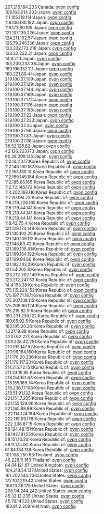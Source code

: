 207.216.184.233:Canada: [ovpn config](vpn/207_216_184_233.ovpn)  
106.163.214.203:Japan: [ovpn config](vpn/106_163_214_203.ovpn)  
111.105.119.114:Japan: [ovpn config](vpn/111_105_119_114.ovpn)  
118.106.180.182:Japan: [ovpn config](vpn/118_106_180_182.ovpn)  
119.173.80.105:Japan: [ovpn config](vpn/119_173_80_105.ovpn)  
121.107.139.226:Japan: [ovpn config](vpn/121_107_139_226.ovpn)  
124.211.192.57:Japan: [ovpn config](vpn/124_211_192_57.ovpn)  
126.79.246.136:Japan: [ovpn config](vpn/126_79_246_136.ovpn)  
133.232.173.218:Japan: [ovpn config](vpn/133_232_173_218.ovpn)  
133.32.232.31:Japan: [ovpn config](vpn/133_32_232_31.ovpn)  
14.9.21.1:Japan: [ovpn config](vpn/14_9_21_1.ovpn)  
153.200.233.38:Japan: [ovpn config](vpn/153_200_233_38.ovpn)  
180.196.132.111:Japan: [ovpn config](vpn/180_196_132_111.ovpn)  
180.221.80.44:Japan: [ovpn config](vpn/180_221_80_44.ovpn)  
219.100.37.109:Japan: [ovpn config](vpn/219_100_37_109.ovpn)  
219.100.37.129:Japan: [ovpn config](vpn/219_100_37_129.ovpn)  
219.100.37.144:Japan: [ovpn config](vpn/219_100_37_144.ovpn)  
219.100.37.169:Japan: [ovpn config](vpn/219_100_37_169.ovpn)  
219.100.37.172:Japan: [ovpn config](vpn/219_100_37_172.ovpn)  
219.100.37.176:Japan: [ovpn config](vpn/219_100_37_176.ovpn)  
219.100.37.193:Japan: [ovpn config](vpn/219_100_37_193.ovpn)  
219.100.37.22:Japan: [ovpn config](vpn/219_100_37_22.ovpn)  
219.100.37.223:Japan: [ovpn config](vpn/219_100_37_223.ovpn)  
219.100.37.3:Japan: [ovpn config](vpn/219_100_37_3.ovpn)  
219.100.37.86:Japan: [ovpn config](vpn/219_100_37_86.ovpn)  
219.100.37.87:Japan: [ovpn config](vpn/219_100_37_87.ovpn)  
219.100.37.96:Japan: [ovpn config](vpn/219_100_37_96.ovpn)  
36.52.126.82:Japan: [ovpn config](vpn/36_52_126_82.ovpn)  
42.126.223.173:Japan: [ovpn config](vpn/42_126_223_173.ovpn)  
60.39.209.125:Japan: [ovpn config](vpn/60_39_209_125.ovpn)  
110.10.110.17:Korea Republic of: [ovpn config](vpn/110_10_110_17.ovpn)  
112.148.160.187:Korea Republic of: [ovpn config](vpn/112_148_160_187.ovpn)  
112.153.135.10:Korea Republic of: [ovpn config](vpn/112_153_135_10.ovpn)  
112.169.149.184:Korea Republic of: [ovpn config](vpn/112_169_149_184.ovpn)  
112.185.66.165:Korea Republic of: [ovpn config](vpn/112_185_66_165.ovpn)  
112.72.146.172:Korea Republic of: [ovpn config](vpn/112_72_146_172.ovpn)  
114.202.168.116:Korea Republic of: [ovpn config](vpn/114_202_168_116.ovpn)  
117.20.194.73:Korea Republic of: [ovpn config](vpn/117_20_194_73.ovpn)  
118.219.226.165:Korea Republic of: [ovpn config](vpn/118_219_226_165.ovpn)  
118.219.44.141:Korea Republic of: [ovpn config](vpn/118_219_44_141.ovpn)  
118.219.44.141:Korea Republic of: [ovpn config](vpn/118_219_44_141.ovpn)  
118.219.44.141:Korea Republic of: [ovpn config](vpn/118_219_44_141.ovpn)  
118.42.75.4:Korea Republic of: [ovpn config](vpn/118_42_75_4.ovpn)  
121.129.124.149:Korea Republic of: [ovpn config](vpn/121_129_124_149.ovpn)  
121.135.102.25:Korea Republic of: [ovpn config](vpn/121_135_102_25.ovpn)  
121.140.109.112:Korea Republic of: [ovpn config](vpn/121_140_109_112.ovpn)  
121.148.63.42:Korea Republic of: [ovpn config](vpn/121_148_63_42.ovpn)  
121.169.108.81:Korea Republic of: [ovpn config](vpn/121_169_108_81.ovpn)  
121.169.164.192:Korea Republic of: [ovpn config](vpn/121_169_164_192.ovpn)  
121.169.94.86:Korea Republic of: [ovpn config](vpn/121_169_94_86.ovpn)  
121.182.143.29:Korea Republic of: [ovpn config](vpn/121_182_143_29.ovpn)  
121.54.202.8:Korea Republic of: [ovpn config](vpn/121_54_202_8.ovpn)  
123.212.202.149:Korea Republic of: [ovpn config](vpn/123_212_202_149.ovpn)  
123.212.247.53:Korea Republic of: [ovpn config](vpn/123_212_247_53.ovpn)  
14.4.153.38:Korea Republic of: [ovpn config](vpn/14_4_153_38.ovpn)  
175.115.220.152:Korea Republic of: [ovpn config](vpn/175_115_220_152.ovpn)  
175.197.71.187:Korea Republic of: [ovpn config](vpn/175_197_71_187.ovpn)  
175.207.108.115:Korea Republic of: [ovpn config](vpn/175_207_108_115.ovpn)  
175.208.96.124:Korea Republic of: [ovpn config](vpn/175_208_96_124.ovpn)  
175.215.82.9:Korea Republic of: [ovpn config](vpn/175_215_82_9.ovpn)  
180.231.230.122:Korea Republic of: [ovpn config](vpn/180_231_230_122.ovpn)  
180.65.92.5:Korea Republic of: [ovpn config](vpn/180_65_92_5.ovpn)  
183.105.26.26:Korea Republic of: [ovpn config](vpn/183_105_26_26.ovpn)  
1.237.19.89:Korea Republic of: [ovpn config](vpn/1_237_19_89.ovpn)  
1.237.62.221:Korea Republic of: [ovpn config](vpn/1_237_62_221.ovpn)  
203.228.42.251:Korea Republic of: [ovpn config](vpn/203_228_42_251.ovpn)  
210.105.147.52:Korea Republic of: [ovpn config](vpn/210_105_147_52.ovpn)  
210.96.184.160:Korea Republic of: [ovpn config](vpn/210_96_184_160.ovpn)  
211.176.20.236:Korea Republic of: [ovpn config](vpn/211_176_20_236.ovpn)  
211.179.117.23:Korea Republic of: [ovpn config](vpn/211_179_117_23.ovpn)  
211.215.72.151:Korea Republic of: [ovpn config](vpn/211_215_72_151.ovpn)  
211.33.19.85:Korea Republic of: [ovpn config](vpn/211_33_19_85.ovpn)  
218.154.151.67:Korea Republic of: [ovpn config](vpn/218_154_151_67.ovpn)  
218.155.189.74:Korea Republic of: [ovpn config](vpn/218_155_189_74.ovpn)  
218.236.17.108:Korea Republic of: [ovpn config](vpn/218_236_17_108.ovpn)  
218.51.91.132:Korea Republic of: [ovpn config](vpn/218_51_91_132.ovpn)  
221.151.7.205:Korea Republic of: [ovpn config](vpn/221_151_7_205.ovpn)  
221.155.139.96:Korea Republic of: [ovpn config](vpn/221_155_139_96.ovpn)  
221.165.88.99:Korea Republic of: [ovpn config](vpn/221_165_88_99.ovpn)  
222.114.124.194:Korea Republic of: [ovpn config](vpn/222_114_124_194.ovpn)  
222.119.99.178:Korea Republic of: [ovpn config](vpn/222_119_99_178.ovpn)  
222.238.87.15:Korea Republic of: [ovpn config](vpn/222_238_87_15.ovpn)  
58.124.48.151:Korea Republic of: [ovpn config](vpn/58_124_48_151.ovpn)  
58.142.181.55:Korea Republic of: [ovpn config](vpn/58_142_181_55.ovpn)  
58.151.16.20:Korea Republic of: [ovpn config](vpn/58_151_16_20.ovpn)  
59.11.175.181:Korea Republic of: [ovpn config](vpn/59_11_175_181.ovpn)  
61.84.134.138:Korea Republic of: [ovpn config](vpn/61_84_134_138.ovpn)  
101.108.250.85:Thailand: [ovpn config](vpn/101_108_250_85.ovpn)  
49.228.11.160:Thailand: [ovpn config](vpn/49_228_11_160.ovpn)  
64.64.121.87:United Kingdom: [ovpn config](vpn/64_64_121_87.ovpn)  
104.218.54.137:United States: [ovpn config](vpn/104_218_54_137.ovpn)  
161.202.144.236:United States: [ovpn config](vpn/161_202_144_236.ovpn)  
172.107.219.42:United States: [ovpn config](vpn/172_107_219_42.ovpn)  
198.13.36.179:United States: [ovpn config](vpn/198_13_36_179.ovpn)  
208.94.244.242:United States: [ovpn config](vpn/208_94_244_242.ovpn)  
45.32.13.235:United States: [ovpn config](vpn/45_32_13_235.ovpn)  
45.76.147.33:United States: [ovpn config](vpn/45_76_147_33.ovpn)  
183.91.2.209:Viet Nam: [ovpn config](vpn/183_91_2_209.ovpn)  
